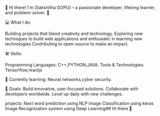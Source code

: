 👋 Hi there! I'm [Sakshitha GOPU] – a passionate developer, lifelong learner, and problem-solver. 🚀

💻 What I do:

Building projects that blend creativity and technology. Exploring new techniques to build web applications and enthusiatic in learning new technologies Contributing to open-source to make an impact.

🛠️ Skills:

Programming Languages: C++,PYTHON,JAVA. Tools & Technologies: Tensorflow,reactjs

🌱 Currently learning: Neural networks,cyber security.

🎯 Goals: Build innovative, user-focused solutions. Collaborate with developers worldwide. Level up daily with new challenges.

projects:
Next word prediction using NLP Image Classification using keras Image Recognization system using Deep Learning## Hi there 👋

<!--
**Sakshithareddy807/Sakshithareddy807** is a ✨ _special_ ✨ repository because its `README.md` (this file) appears on your GitHub profile.

Here are some ideas to get you started:

- 🔭 I’m currently working on ...
- 🌱 I’m currently learning ...
- 👯 I’m looking to collaborate on ...
- 🤔 I’m looking for help with ...
- 💬 Ask me about ...
- 📫 How to reach me: ...
- 😄 Pronouns: ...
- ⚡ Fun fact: ...
-->
